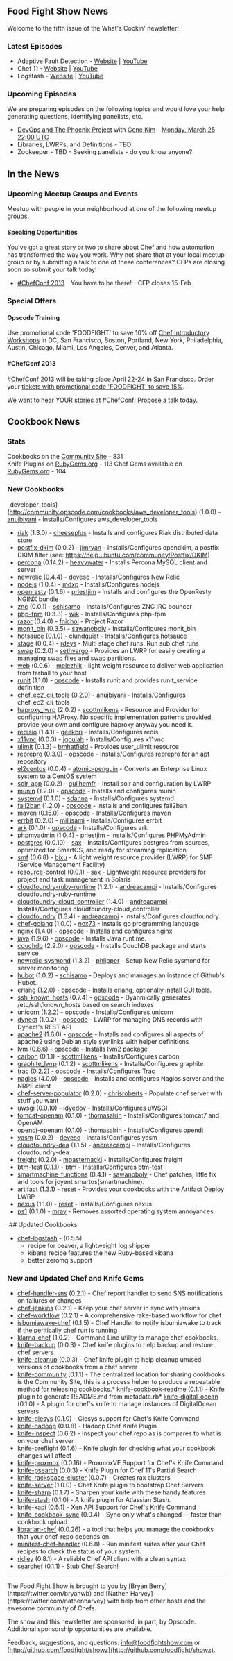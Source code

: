 Food Fight Show News
-------------------
Welcome to the fifth issue of the What's Cookin' newsletter!

### Latest Episodes
* Adaptive Fault Detection - [Website](http://foodfightshow.org/2013/03/adaptive-fault-detection.html) | [YouTube](http://www.youtube.com/watch?v=nyR0elLfy28)
* Chef 11 - [Website](http://foodfightshow.org/2013/02/chef-11.html) | [YouTube](http://www.youtube.com/watch?v=yo2vchHd_FE)
* Logstash - [Website](http://foodfightshow.org/2013/02/logstash.html) | [YouTube](http://www.youtube.com/watch?v=zcTeyG80uY0)


### Upcoming Episodes
We are preparing episodes on the following topics and would love your help generating questions, identifying panelists, etc.

* [DevOps and The Phoenix Project](https://github.com/foodfight/showz/blob/master/scripts/episode-x-phoenix-project.md) with [Gene Kim](http://twitter.com/realgenekim) - [Monday, March 25 22:00 UTC](http://www.timeanddate.com/worldclock/fixedtime.html?msg=Food+Fight+Show+-+DevOps+and+the+Phoenix+Project&iso=20130325T18&p1=1928&ah=1)
* Libraries, LWRPs, and Definitions - TBD
* Zookeeper - TBD - Seeking panelists - do you know anyone?

In the News
-----------

### Upcoming Meetup Groups and Events
Meetup with people in your neighborhood at one of the following meetup groups.

#### Speaking Opportunities

You've got a great story or two to share about Chef and how automation has transformed the way you work.  Why not share that at your local meetup group or by submitting a talk to one of these conferences?  CFPs are closing soon so submit your talk today!

* [#ChefConf 2013](https://chefconf2013.busyconf.com/proposals/new) - You have to be there! - CFP closes 15-Feb

###  Special Offers

#### Opscode Training

Use promotional code 'FOODFIGHT' to save 10% off [Chef Introductory Workshops](http://opscode.eventbrite.com/) in DC, San Francisco, Boston, Portland, New York, Philadelphia, Austin, Chicago, Miami, Los Angeles, Denver, and Atlanta.  

#### #ChefConf 2013

[#ChefConf 2013](http://chefconf.opscode.com) will be taking place April 22-24 in San Francisco.  Order your [tickets with promotional code 'FOODFIGHT' to save 15%](https://chefconf2013.busyconf.com/bookings/new?discount=FOODFIGHT).

We want to hear YOUR stories at #ChefConf!  [Propose a talk today](https://chefconf2013.busyconf.com/proposals/new).

Cookbook News<a name="cookbooks"></a>
-------------
### Stats

Cookbooks on the [Community Site](http://community.opscode.com) - 831  
Knife Plugins on [RubyGems.org](http://rubygems.org) - 113
Chef Gems available on [RubyGems.org](http://rubygems.org) - 104

### New Cookbooks


_developer_tools](http://community.opscode.com/cookbooks/aws_developer_tools) (1.0.0) - [anujbiyani](http://community.opscode.com/users/anujbiyani) - Installs/Configures aws_developer_tools
* [riak](http://community.opscode.com/cookbooks/riak) (1.3.0) - [cheeseplus](http://community.opscode.com/users/cheeseplus) - Installs and configures Riak distributed data store
* [postfix-dkim](http://community.opscode.com/cookbooks/postfix-dkim) (0.0.2) - [jimryan](http://community.opscode.com/users/jimryan) - Installs/Configures opendkim, a postfix DKIM filter (see: https://help.ubuntu.com/community/Postfix/DKIM)
* [percona](http://community.opscode.com/cookbooks/percona) (0.14.2) - [heavywater](http://community.opscode.com/users/heavywater) - Installs Percona MySQL client and server
* [newrelic](http://community.opscode.com/cookbooks/newrelic) (0.4.4) - [devesc](http://community.opscode.com/users/devesc) - Installs/Configures New Relic
* [nodejs](http://community.opscode.com/cookbooks/nodejs) (1.0.4) - [mdxp](http://community.opscode.com/users/mdxp) - Installs/Configures nodejs
* [openresty](http://community.opscode.com/cookbooks/openresty) (0.1.6) - [priestjim](http://community.opscode.com/users/priestjim) - Installs and configures the OpenResty NGINX bundle
* [znc](http://community.opscode.com/cookbooks/znc) (0.0.1) - [schisamo](http://community.opscode.com/users/schisamo) - Installs/Configures ZNC IRC bouncer
* [php-fpm](http://community.opscode.com/cookbooks/php-fpm) (0.3.3) - [wik](http://community.opscode.com/users/wik) - Installs/Configures php-fpm
* [razor](http://community.opscode.com/cookbooks/razor) (0.4.0) - [fnichol](http://community.opscode.com/users/fnichol) - Project Razor
* [monit_bin](http://community.opscode.com/cookbooks/monit_bin) (0.3.5) - [sawanoboly](http://community.opscode.com/users/sawanoboly) - Installs/Configures monit_bin
* [hotsauce](http://community.opscode.com/cookbooks/hotsauce) (0.1.0) - [clundquist](http://community.opscode.com/users/clundquist) - Installs/Configures hotsauce
* [stage](http://community.opscode.com/cookbooks/stage) (0.0.4) - [rdeys](http://community.opscode.com/users/rdeys) - Multi stage chef runs. Run sub chef runs
* [swap](http://community.opscode.com/cookbooks/swap) (0.2.0) - [sethvargo](http://community.opscode.com/users/sethvargo) - Provides an LWRP for easily creating a managing swap files and swap partitions.
* [web](http://community.opscode.com/cookbooks/web) (0.0.6) - [melezhik](http://community.opscode.com/users/melezhik) - light weight resource to deliver web application from tarball to your host
* [runit](http://community.opscode.com/cookbooks/runit) (1.1.0) - [opscode](http://community.opscode.com/users/opscode) - Installs runit and provides runit_service definition
* [chef_ec2_cli_tools](http://community.opscode.com/cookbooks/chef_ec2_cli_tools) (0.2.0) - [anujbiyani](http://community.opscode.com/users/anujbiyani) - Installs/Configures chef_ec2_cli_tools
* [haproxy_lwrp](http://community.opscode.com/cookbooks/haproxy_lwrp) (2.0.2) - [scottmlikens](http://community.opscode.com/users/scottmlikens) - Resource and Provider for configuring HAProxy.  No specific implementation patterns provided, provide your own and configure haproxy anyway you need it.
* [redisio](http://community.opscode.com/cookbooks/redisio) (1.4.1) - [geekbri](http://community.opscode.com/users/geekbri) - Installs/Configures redis
* [x11vnc](http://community.opscode.com/cookbooks/x11vnc) (0.0.3) - [jgoulah](http://community.opscode.com/users/jgoulah) - Installs/Configures x11vnc
* [ulimit](http://community.opscode.com/cookbooks/ulimit) (0.1.3) - [bmhatfield](http://community.opscode.com/users/bmhatfield) - Provides user_ulimit resource
* [reprepro](http://community.opscode.com/cookbooks/reprepro) (0.3.0) - [opscode](http://community.opscode.com/users/opscode) - Installs/Configures reprepro for an apt repository
* [el2centos](http://community.opscode.com/cookbooks/el2centos) (0.0.4) - [atomic-penguin](http://community.opscode.com/users/atomic-penguin) - Converts an Enterprise Linux system to a CentOS system
* [solr_app](http://community.opscode.com/cookbooks/solr_app) (0.0.2) - [guilhemfr](http://community.opscode.com/users/guilhemfr) - Install solr and configuration by LWRP
* [munin](http://community.opscode.com/cookbooks/munin) (1.2.0) - [opscode](http://community.opscode.com/users/opscode) - Installs and configures munin
* [systemd](http://community.opscode.com/cookbooks/systemd) (0.1.0) - [sdanna](http://community.opscode.com/users/sdanna) - Installs/Configures systemd
* [fail2ban](http://community.opscode.com/cookbooks/fail2ban) (1.2.0) - [opscode](http://community.opscode.com/users/opscode) - Installs and configures fail2ban
* [maven](http://community.opscode.com/cookbooks/maven) (0.15.0) - [opscode](http://community.opscode.com/users/opscode) - Installs/Configures maven
* [errbit](http://community.opscode.com/cookbooks/errbit) (0.2.0) - [millisami](http://community.opscode.com/users/millisami) - Installs/Configures errbit
* [ark](http://community.opscode.com/cookbooks/ark) (0.1.0) - [opscode](http://community.opscode.com/users/opscode) - Installs/Configures ark
* [phpmyadmin](http://community.opscode.com/cookbooks/phpmyadmin) (1.0.4) - [priestjim](http://community.opscode.com/users/priestjim) - Installs/Configures PHPMyAdmin
* [postgres](http://community.opscode.com/cookbooks/postgres) (0.0.10) - [sax](http://community.opscode.com/users/sax) - Installs/Configures postgres from sources, optimized for SmartOS, and ready for streaming replication
* [smf](http://community.opscode.com/cookbooks/smf) (0.6.8) - [bixu](http://community.opscode.com/users/bixu) - A light weight resource provider (LWRP) for SMF (Service Management Facility)
* [resource-control](http://community.opscode.com/cookbooks/resource-control) (0.0.1) - [sax](http://community.opscode.com/users/sax) - Lightweight resource providers for project and task management in Solaris
* [cloudfoundry-ruby-runtime](http://community.opscode.com/cookbooks/cloudfoundry-ruby-runtime) (1.2.1) - [andreacampi](http://community.opscode.com/users/andreacampi) - Installs/Configures cloudfoundry-ruby-runtime
* [cloudfoundry-cloud_controller](http://community.opscode.com/cookbooks/cloudfoundry-cloud_controller) (1.4.0) - [andreacampi](http://community.opscode.com/users/andreacampi) - Installs/Configures cloudfoundry-cloud_controller
* [cloudfoundry](http://community.opscode.com/cookbooks/cloudfoundry) (1.3.4) - [andreacampi](http://community.opscode.com/users/andreacampi) - Installs/Configures cloudfoundry
* [chef-golang](http://community.opscode.com/cookbooks/chef-golang) (1.0.0) - [nox73](http://community.opscode.com/users/nox73) - Installs go programming language
* [nginx](http://community.opscode.com/cookbooks/nginx) (1.4.0) - [opscode](http://community.opscode.com/users/opscode) - Installs and configures nginx
* [java](http://community.opscode.com/cookbooks/java) (1.9.6) - [opscode](http://community.opscode.com/users/opscode) - Installs Java runtime.
* [couchdb](http://community.opscode.com/cookbooks/couchdb) (2.2.0) - [opscode](http://community.opscode.com/users/opscode) - Installs CouchDB package and starts service
* [newrelic-sysmond](http://community.opscode.com/cookbooks/newrelic-sysmond) (1.3.2) - [phlipper](http://community.opscode.com/users/phlipper) - Setup New Relic sysmond for server monitoring
* [hubot](http://community.opscode.com/cookbooks/hubot) (1.0.2) - [schisamo](http://community.opscode.com/users/schisamo) - Deploys and manages an instance of Github's Hubot.
* [erlang](http://community.opscode.com/cookbooks/erlang) (1.2.0) - [opscode](http://community.opscode.com/users/opscode) - Installs erlang, optionally install GUI tools.
* [ssh_known_hosts](http://community.opscode.com/cookbooks/ssh_known_hosts) (0.7.4) - [opscode](http://community.opscode.com/users/opscode) - Dyanmically generates /etc/ssh/known_hosts based on search indexes
* [unicorn](http://community.opscode.com/cookbooks/unicorn) (1.2.2) - [opscode](http://community.opscode.com/users/opscode) - Installs/Configures unicorn
* [dynect](http://community.opscode.com/cookbooks/dynect) (1.0.2) - [opscode](http://community.opscode.com/users/opscode) - LWRP for managing DNS records with Dynect's REST API
* [apache2](http://community.opscode.com/cookbooks/apache2) (1.6.0) - [opscode](http://community.opscode.com/users/opscode) - Installs and configures all aspects of apache2 using Debian style symlinks with helper definitions
* [lvm](http://community.opscode.com/cookbooks/lvm) (0.8.6) - [opscode](http://community.opscode.com/users/opscode) - Installs lvm2 package
* [carbon](http://community.opscode.com/cookbooks/carbon) (0.1.1) - [scottmlikens](http://community.opscode.com/users/scottmlikens) - Installs/Configures carbon
* [graphite_lwrp](http://community.opscode.com/cookbooks/graphite_lwrp) (0.1.2) - [scottmlikens](http://community.opscode.com/users/scottmlikens) - Installs/Configures graphite
* [trac](http://community.opscode.com/cookbooks/trac) (0.2.2) - [opscode](http://community.opscode.com/users/opscode) - Installs/Configures Trac
* [nagios](http://community.opscode.com/cookbooks/nagios) (4.0.0) - [opscode](http://community.opscode.com/users/opscode) - Installs and configures Nagios server and the NRPE client
* [chef-server-populator](http://community.opscode.com/cookbooks/chef-server-populator) (0.2.0) - [chrisroberts](http://community.opscode.com/users/chrisroberts) - Populate chef server with stuff you want
* [uwsgi](http://community.opscode.com/cookbooks/uwsgi) (0.0.10) - [idyedov](http://community.opscode.com/users/idyedov) - Installs/Configures uWSGI
* [tomcat-openam](http://community.opscode.com/cookbooks/tomcat-openam) (0.1.0) - [thomasalrin](http://community.opscode.com/users/thomasalrin) - Installs/Configures tomcat7 and OpenAM
* [opendj-openam](http://community.opscode.com/cookbooks/opendj-openam) (0.1.0) - [thomasalrin](http://community.opscode.com/users/thomasalrin) - Installs/Configures opendj
* [yasm](http://community.opscode.com/cookbooks/yasm) (0.0.2) - [devesc](http://community.opscode.com/users/devesc) - Installs/Configures yasm
* [cloudfoundry-dea](http://community.opscode.com/cookbooks/cloudfoundry-dea) (1.1.5) - [andreacampi](http://community.opscode.com/users/andreacampi) - Installs/Configures cloudfoundry-dea
* [freight](http://community.opscode.com/cookbooks/freight) (0.2.0) - [mpasternacki](http://community.opscode.com/users/mpasternacki) - Installs/Configures freight
* [btm-test](http://community.opscode.com/cookbooks/btm-test) (0.1.1) - [btm](http://community.opscode.com/users/btm) - Installs/Configures btm-test
* [smartmachine_functions](http://community.opscode.com/cookbooks/smartmachine_functions) (0.4.1) - [sawanoboly](http://community.opscode.com/users/sawanoboly) - Chef patches, little fix and tools for joyent smartos(smartmachine).
* [artifact](http://community.opscode.com/cookbooks/artifact) (1.3.1) - [reset](http://community.opscode.com/users/reset) - Provides your cookbooks with the Artifact Deploy LWRP
* [nexus](http://community.opscode.com/cookbooks/nexus) (1.1.0) - [reset](http://community.opscode.com/users/reset) - Installs/Configures nexus
* [ps1](http://community.opscode.com/cookbooks/ps1) (0.1.0) - [mray](http://community.opscode.com/users/mray) - Removes assorted operating system annoyances

.## Updated Cookbooks

* [chef-logstash](https://github.com/lusis/chef-logstash) - (0.5.5)
  * recipe for beaver, a lightweight log shipper
  * kibana recipe features the new Ruby-based kibana
  * better zeromq support

### New and Updated Chef and Knife Gems
* [chef-handler-sns](http://rubygems.org/gems/chef-handler-sns) (0.2.1) - Chef report handler to send SNS notifications on failures or changes
* [chef-jenkins](http://rubygems.org/gems/chef-jenkins) (0.2.1) - Keep your chef server in sync with jenkins
* [chef-workflow](http://rubygems.org/gems/chef-workflow) (0.2.1) - A comprehensive rake-based workflow for chef
* [isbumiawake-chef](http://rubygems.org/gems/isbumiawake-chef) (0.1.5) - Chef Handler to notify isbumiawake to track if the peritically chef run is running
* [klarna_chef](http://rubygems.org/gems/klarna_chef) (1.0.2) - Command Line utility to manage chef cookbooks.
* [knife-backup](http://rubygems.org/gems/knife-backup) (0.0.3) - Chef knife plugins to help backup and restore chef servers
* [knife-cleanup](http://rubygems.org/gems/knife-cleanup) (0.0.3) - Chef knife plugin to help cleanup unused versions of cookbooks from a chef server
* [knife-community](http://rubygems.org/gems/knife-community) (0.1.1) - The centralized location for sharing cookbooks is the Community Site, this is a process helper to produce a repeatable method for releasing cookbooks.* [knife-cookbook-readme](http://rubygems.org/gems/knife-cookbook-readme) (0.1.1) - Knife plugin to generate README.md from metadata.rb* [knife-digital_ocean](http://rubygems.org/gems/knife-digital_ocean) (0.1.0) - A plugin for chef's knife to manage instances of DigitalOcean servers
* [knife-glesys](http://rubygems.org/gems/knife-glesys) (0.1.0) - Glesys support for Chef's Knife Command
* [knife-hadoop](http://rubygems.org/gems/knife-hadoop) (0.0.8) - Hadoop Chef Knife Plugin
* [knife-inspect](http://rubygems.org/gems/knife-inspect) (0.6.2) - Inspect your chef repo as is compares to what is on your chef server
* [knife-preflight](http://rubygems.org/gems/knife-preflight) (0.1.6) - Knife plugin for checking what your cookbook changes will affect
* [knife-proxmox](http://rubygems.org/gems/knife-proxmox) (0.0.16) - ProxmoxVE Support for Chef's Knife Command
* [knife-psearch](http://rubygems.org/gems/knife-psearch) (0.0.3) - Knife Plugin for Chef 11's Partial Search
* [knife-rackspace-cluster](http://rubygems.org/gems/knife-rackspace-cluster) (0.0.7) - Creates rax clusters
* [knife-server](http://rubygems.org/gems/knife-server) (1.0.0) - Chef Knife plugin to bootstrap Chef Servers
* [knife-sharp](http://rubygems.org/gems/knife-sharp) (0.1.7) - Sharpen your knife with these handy features
* [knife-stash](http://rubygems.org/gems/knife-stash) (0.1.0) - A knife plugin for Atlassian Stash.
* [knife-xapi](http://rubygems.org/gems/knife-xapi) (0.5.1) - Xen API Support for Chef's Knife Command
* [knife_cookbook_sync](http://rubygems.org/gems/knife_cookbook_sync) (0.0.4) - Sync only what's changed -- faster than cookbook upload
* [librarian-chef](http://rubygems.org/gems/librarian-chef) (0.0.26) -  a tool that helps you manage the cookbooks that your chef-repo depends on.
* [minitest-chef-handler](http://rubygems.org/gems/minitest-chef-handler) (0.6.8) - Run minitest suites after your Chef recipes to check the status of your system.
* [ridley](http://rubygems.org/gems/ridley) (0.8.1) - A reliable Chef API client with a clean syntax
* [searchef](http://rubygems.org/gems/searchef) (0.1.1) - Stub Chef Search!

<hr />
The Food Fight Show is brought to you by [Bryan Berry](https://twitter.com/bryanwb) and [Nathen Harvey](https://twitter.com/nathenharvey) with help from other hosts and the awesome community of Chefs.

The show and this newsletter are sponsored, in part, by Opscode.  Additional sponsorship opportunities are available.

Feedback, suggestions, and questions:  [info@foodfightshow.com](mailto:info@foodfightshow.com) or  [http://github.com/foodfight/showz](http://github.com/foodfight/showz).

